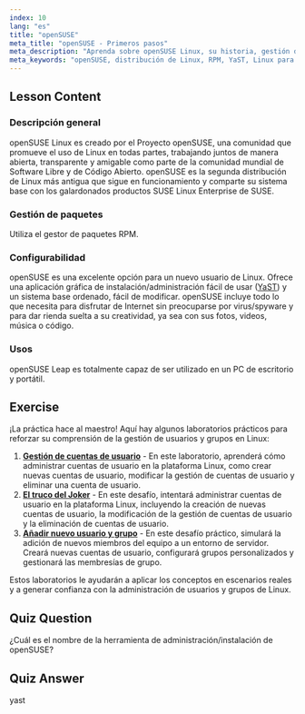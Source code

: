 ```yaml
---
index: 10
lang: "es"
title: "openSUSE"
meta_title: "openSUSE - Primeros pasos"
meta_description: "Aprenda sobre openSUSE Linux, su historia, gestión de paquetes (RPM) y configurabilidad con YaST. Descubra por qué openSUSE es excelente para principiantes."
meta_keywords: "openSUSE, distribución de Linux, RPM, YaST, Linux para principiantes, tutorial de openSUSE, guía de Linux"
---
```


## Lesson Content

### Descripción general

openSUSE Linux es creado por el Proyecto openSUSE, una comunidad que promueve el uso de Linux en todas partes, trabajando juntos de manera abierta, transparente y amigable como parte de la comunidad mundial de Software Libre y de Código Abierto. openSUSE es la segunda distribución de Linux más antigua que sigue en funcionamiento y comparte su sistema base con los galardonados productos SUSE Linux Enterprise de SUSE.

### Gestión de paquetes

Utiliza el gestor de paquetes RPM.

### Configurabilidad

openSUSE es una excelente opción para un nuevo usuario de Linux. Ofrece una aplicación gráfica de instalación/administración fácil de usar ([YaST](http://yast.github.io/)) y un sistema base ordenado, fácil de modificar. openSUSE incluye todo lo que necesita para disfrutar de Internet sin preocuparse por virus/spyware y para dar rienda suelta a su creatividad, ya sea con sus fotos, videos, música o código.

### Usos

openSUSE Leap es totalmente capaz de ser utilizado en un PC de escritorio y portátil.

## Exercise

¡La práctica hace al maestro! Aquí hay algunos laboratorios prácticos para reforzar su comprensión de la gestión de usuarios y grupos en Linux:

1. **[Gestión de cuentas de usuario](https://labex.io/es/labs/linux-user-account-management-49)** - En este laboratorio, aprenderá cómo administrar cuentas de usuario en la plataforma Linux, como crear nuevas cuentas de usuario, modificar la gestión de cuentas de usuario y eliminar una cuenta de usuario.
2. **[El truco del Joker](https://labex.io/es/labs/linux-the-joker-s-trick-270247)** - En este desafío, intentará administrar cuentas de usuario en la plataforma Linux, incluyendo la creación de nuevas cuentas de usuario, la modificación de la gestión de cuentas de usuario y la eliminación de cuentas de usuario.
3. **[Añadir nuevo usuario y grupo](https://labex.io/es/labs/linux-add-new-user-and-group-17987)** - En este desafío práctico, simulará la adición de nuevos miembros del equipo a un entorno de servidor. Creará nuevas cuentas de usuario, configurará grupos personalizados y gestionará las membresías de grupo.

Estos laboratorios le ayudarán a aplicar los conceptos en escenarios reales y a generar confianza con la administración de usuarios y grupos de Linux.

## Quiz Question

¿Cuál es el nombre de la herramienta de administración/instalación de openSUSE?

## Quiz Answer

yast
